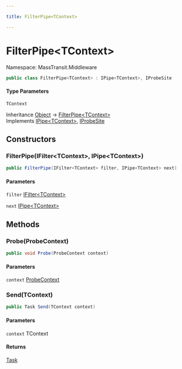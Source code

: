 ```yaml
---

title: FilterPipe<TContext>

---
```


# FilterPipe\<TContext\>

Namespace: MassTransit.Middleware

```csharp
public class FilterPipe<TContext> : IPipe<TContext>, IProbeSite
```

#### Type Parameters

`TContext`<br/>

Inheritance [Object](https://learn.microsoft.com/en-us/dotnet/api/system.object) → [FilterPipe\<TContext\>](../masstransit-middleware/filterpipe-1)<br/>
Implements [IPipe\<TContext\>](../masstransit/ipipe-1), [IProbeSite](../masstransit/iprobesite)

## Constructors

### **FilterPipe(IFilter\<TContext\>, IPipe\<TContext\>)**

```csharp
public FilterPipe(IFilter<TContext> filter, IPipe<TContext> next)
```

#### Parameters

`filter` [IFilter\<TContext\>](../masstransit/ifilter-1)<br/>

`next` [IPipe\<TContext\>](../masstransit/ipipe-1)<br/>

## Methods

### **Probe(ProbeContext)**

```csharp
public void Probe(ProbeContext context)
```

#### Parameters

`context` [ProbeContext](../masstransit/probecontext)<br/>

### **Send(TContext)**

```csharp
public Task Send(TContext context)
```

#### Parameters

`context` TContext<br/>

#### Returns

[Task](https://learn.microsoft.com/en-us/dotnet/api/system.threading.tasks.task)<br/>
